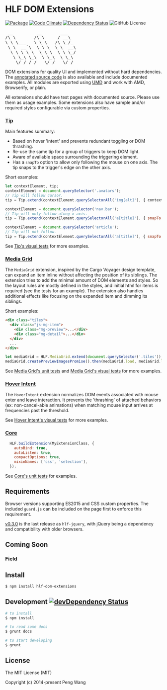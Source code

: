 # HLF DOM Extensions

[![Package](https://img.shields.io/npm/v/hlf-dom-extensions.svg?style=flat)](https://www.npmjs.com/package/hlf-dom-extensions)
[![Code Climate](https://api.codeclimate.com/v1/badges/2fa382c64d158c960256/maintainability)](https://codeclimate.com/github/hlfcoding/hlf-dom-extensions/maintainability)
[![Dependency Status](https://img.shields.io/david/hlfcoding/hlf-dom-extensions.svg)](https://david-dm.org/hlfcoding/hlf-dom-extensions#info=dependencies)
![GitHub License](https://img.shields.io/github/license/hlfcoding/hlf-dom-extensions.svg)

<pre>
 __         __       ___
/\ \       /\ \     / __\
\ \ \___   \ \ \   /\ \_/_
 \ \  __`\  \ \ \  \ \  __\
  \ \ \ \ \  \ \ \  \ \ \_/
   \ \_\ \_\  \ \_\  \ \_\
    \/_/ /_/   \/_/   \/_/
</pre>

DOM extensions for quality UI and implemented without hard dependencies. The
[annotated source code][] is also available and include documented examples. All
modules are exported using [UMD]() and work with AMD, Browserify, or plain.

All extensions should have test pages with documented source. Please use them as
usage examples. Some extensions also have sample and/or required styles
configurable via custom properties.

### [Tip][]

Main features summary:

- Based on hover 'intent' and prevents redundant toggling or DOM thrashing.
- Re-use the same tip for a group of triggers to keep DOM light.
- Aware of available space surrounding the triggering element.
- Has a `snapTo` option to allow only following the mouse on one axis. The tip
  snaps to the trigger's edge on the other axis.

Short examples:

```js
let contextElement, tip;
contextElement = document.querySelector('.avatars');
// Tip will follow cursor.
tip = Tip.extend(contextElement.querySelectorAll('img[alt]'), { contextElement });

contextElement = document.querySelector('nav.bar');
// Tip will only follow along x axis.
tip = Tip.extend(contextElement.querySelectorAll('a[title]'), { snapTo: 'x', contextElement });

contextElement = document.querySelector('article');
// Tip will not follow.
tip = Tip.extend(contextElement.querySelectorAll('a[title]'), { snapTo: 'trigger', contextElement });
```

See [Tip's visual tests][] for more examples.

### [Media Grid][]

The `MediaGrid` extension, inspired by the Cargo Voyager design template, can
expand an item inline without affecting the position of its siblings. The
extension tries to add the minimal amount of DOM elements and styles. So the
layout rules are mostly defined in the styles, and initial html for items is
required (see the tests for an example). The extension also handles additional
effects like focusing on the expanded item and dimming its siblings.

Short examples:

```html
<div class="tiles">
  <div class="js-mg-item">
    <div class="mg-preview">...</div>
    <div class="mg-detail">...</div>
  </div>
  ...
</div>
```

```js
let mediaGrid = HLF.MediaGrid.extend(document.querySelector('.tiles'));
mediaGrid.createPreviewImagesPromise().then(mediaGrid.load, mediaGrid.load);
```

See [Media Grid's unit tests][] and [Media Grid's visual tests][] for more
examples.

### [Hover Intent][]

The `HoverIntent` extension normalizes DOM events associated with mouse enter
and leave interaction. It prevents the 'thrashing' of attached behaviors (ex:
non-cancel-able animations) when matching mouse input arrives at frequencies
past the threshold.

See [Hover Intent's visual tests][] for more examples.

### [Core][]

```js
  HLF.buildExtension(MyExtensionClass, {
    autoBind: true,
    autoListen: true,
    compactOptions: true,
    mixinNames: ['css', 'selection'],
  });
```

See [Core's unit tests][] for examples.

## Requirements

Browser versions supporting ES2015 and CSS custom properties. The included
`guard.js` can be included on the page first to enforce this requirement.

[v0.3.0][] is the last release as `hlf-jquery`, with jQuery being a dependency
and compatibility with older browsers.

## Coming Soon

### Field

## Install

```bash
$ npm install hlf-dom-extensions
```

## Development [![devDependency Status](https://img.shields.io/david/dev/hlfcoding/hlf-dom-extensions.svg)](https://david-dm.org/hlfcoding/hlf-dom-extensions#info=devDependencies)

```bash
# to install
$ npm install

# to read some docs
$ grunt docs

# to start developing
$ grunt
```

## License

The MIT License (MIT)

Copyright (c) 2014-present Peng Wang


[UMD]: https://github.com/umdjs/umd
[annotated source code]: http://hlfcoding.github.io/hlf-dom-extensions/docs/index.html
[Tip]: http://hlfcoding.github.io/hlf-dom-extensions/docs/src/js/tip.html
[Tip's visual tests]: http://hlfcoding.github.io/hlf-dom-extensions/tests/tip.visual.html
[Media Grid]: http://hlfcoding.github.io/hlf-dom-extensions/docs/src/js/media-grid.html
[Media Grid's unit tests]: http://hlfcoding.github.io/hlf-dom-extensions/tests/media-grid.unit.html
[Media Grid's visual tests]: http://hlfcoding.github.io/hlf-dom-extensions/tests/media-grid.visual.html
[Core]: http://hlfcoding.github.io/hlf-dom-extensions/docs/src/js/core.html
[Core's unit tests]: http://hlfcoding.github.io/hlf-dom-extensions/tests/core.unit.html
[Hover Intent]: http://hlfcoding.github.io/hlf-dom-extensions/docs/src/js/hover-intent.html
[Hover Intent's visual tests]: http://hlfcoding.github.io/hlf-dom-extensions/tests/hover-intent.visual.html
[v0.3.0]: https://github.com/hlfcoding/hlf-dom-extensions/releases/tag/v0.3.0
